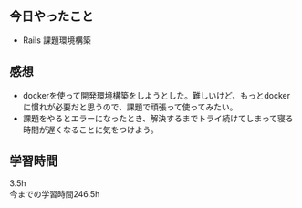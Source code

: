 ## 今日やったこと
- Rails 課題環境構築 

## 感想
- dockerを使って開発環境構築をしようとした。難しいけど、もっとdockerに慣れが必要だと思うので、課題で頑張って使ってみたい。
- 課題をやるとエラーになったとき、解決するまでトライ続けてしまって寝る時間が遅くなることに気をつけよう。

## 学習時間
3.5h  
今までの学習時間246.5h 

